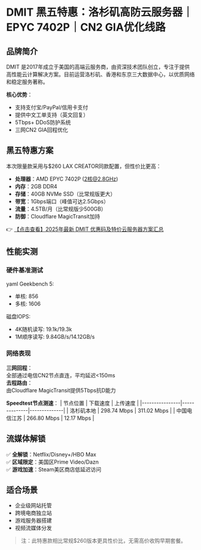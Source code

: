 # DMIT 黑五特惠：洛杉矶高防云服务器｜EPYC 7402P｜CN2 GIA优化线路

## 品牌简介

DMIT 是2017年成立于美国的高端云服务商，由资深技术团队创立，专注于提供高性能云计算解决方案。目前运营洛杉矶、香港和东京三大数据中心，以优质网络和稳定服务著称。

**核心优势**：
- 支持支付宝/PayPal/信用卡支付
- 提供中文工单支持（英文回复）
- 5Tbps+ DDoS防护系统
- 三网CN2 GIA回程优化

## 黑五特惠方案

本次限量款采用与$260 LAX CREATOR同款配置，但性价比更高：
- **处理器**：AMD EPYC 7402P (2核@2.8GHz)
- **内存**：2GB DDR4
- **存储**：40GB NVMe SSD（比常规版更大）
- **带宽**：1Gbps端口（峰值可达2.5Gbps）
- **流量**：4.5TB/月（比常规版少500GB）
- **防御**：Cloudflare MagicTransit加持

👉 [【点击查看】2025年最新 DMIT 优惠码及特价云服务器方案汇总](https://bit.ly/dmit_coupon)

## 性能实测

### 硬件基准测试
yaml
Geekbench 5:
- 单核: 856
- 多核: 1606  

磁盘IOPS:
- 4K随机读写: 19.1k/19.3k
- 1M顺序读写: 9.84GB/s/14.12GB/s

### 网络表现
**三网回程**：  
全部通过电信CN2节点直连，平均延迟<150ms  
**去程路由**：  
由Cloudflare MagicTransit提供5Tbps抗D能力

**Speedtest节点测速**：
| 节点位置       | 下载速度     | 上传速度     |
|----------------|--------------|--------------|
| 洛杉矶本地     | 298.74 Mbps  | 311.02 Mbps  |
| 中国电信江苏   | 266.80 Mbps  | 12.17 Mbps   |

## 流媒体解锁
✅ **全解锁**：Netflix/Disney+/HBO Max  
✅ **区域限定**：美国区Prime Video/Dazn  
✅ **游戏加速**：Steam美区商店低延迟访问

## 适合场景
- 企业级网站托管
- 跨境电商独立站
- 游戏服务器搭建
- 视频流媒体分发

> 注：此特惠款相比常规$260版本更具性价比，无需高价收购早期套餐。
